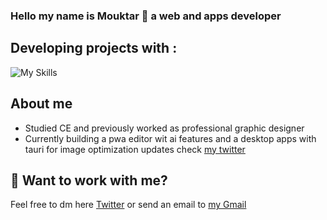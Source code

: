 ### Hello my name is Mouktar 🔮 a web and apps developer

## Developing projects with : 
![My Skills](https://skills.thijs.gg/icons?i=html,css,js,ts,astro,react,tauri,vite,tailwind,nodejs,sqlite,postgres,&theme=dark)

## About me
- Studied CE and previously worked as professional graphic designer 
- Currently building a pwa editor wit ai features and a desktop apps with tauri for image optimization updates check [my twitter](https://twitter.com/mouktardev)


## 👀 Want to work with me?
Feel free to dm here [Twitter](https://twitter.com/mouktardev) or send an email to [my Gmail](devmouktar@gmail.com)
